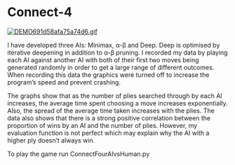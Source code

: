 # Connect-4

[![DEMO691d58afa75a74d6.gif](https://gifyu.com/images/DEMO691d58afa75a74d6.gif)](https://gifyu.com/image/wOvq)

I have developed three AIs: Minimax, α-β and Deep. Deep is optimised by iterative deepening in addition to α-β pruning. I recorded my data by playing each AI against another AI with both of their first two moves being generated randomly in order to get a large range of different outcomes. When recording this data the graphics were turned off to increase the program’s speed and prevent crashing.

The graphs show that as the number of plies searched through by each AI increases, the average time spent choosing a move increases exponentially. Also, the spread of the average time taken increases with the plies. The data also shows that there is a strong positive correlation between the proportion of wins by an AI and the number of plies. However, my evaluation function is not perfect which may explain why the AI with a higher ply doesn’t always win.

To play the game run ConnectFourAIvsHuman.py
